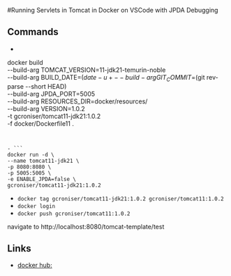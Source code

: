 #Running Servlets in Tomcat in Docker on VSCode with JPDA Debugging

## Commands
- ```
docker build \
  --build-arg TOMCAT_VERSION=11-jdk21-temurin-noble \
  --build-arg BUILD_DATE=$(date -u +%Y-%m-%dT%H:%M:%SZ) \
  --build-arg GIT_COMMIT=$(git rev-parse --short HEAD) \
  --build-arg JPDA_PORT=5005 \
  --build-arg RESOURCES_DIR=docker/resources/ \
  --build-arg VERSION=1.0.2 \
  -t gcroniser/tomcat11-jdk21:1.0.2 \
  -f docker/Dockerfile11 .
  ```


- ```
docker run -d \
  --name tomcat11-jdk21 \
  -p 8080:8080 \
  -p 5005:5005 \
  -e ENABLE_JPDA=false \
  gcroniser/tomcat11-jdk21:1.0.2
  ```

- ```docker tag gcroniser/tomcat11-jdk21:1.0.2 gcroniser/tomcat11:1.0.2```
- ```docker login```
- ```docker push gcroniser/tomcat11:1.0.2```


navigate to http://localhost:8080/tomcat-template/test




## Links
- [docker hub:](https://hub.docker.com/repositories/gcroniser)